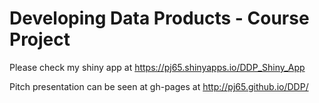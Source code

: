 # Developing Data Products - Course Project

Please check my shiny app at https://pj65.shinyapps.io/DDP_Shiny_App

Pitch presentation can be seen at gh-pages at http://pj65.github.io/DDP/
